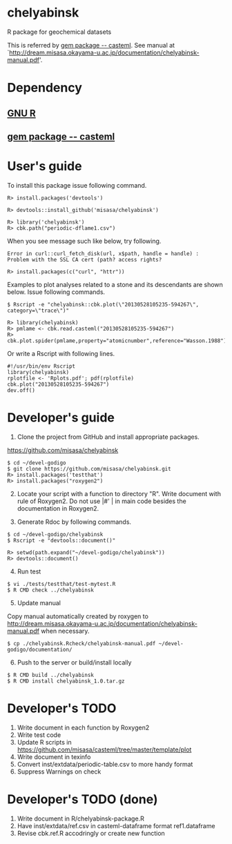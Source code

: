 # chelyabinsk

R package for geochemical datasets

This is referred by [gem package --
casteml](https://github.com/misasa/casteml "follow instruction").  See
manual at
`http://dream.misasa.okayama-u.ac.jp/documentation/chelyabinsk-manual.pdf'.

# Dependency

## [GNU R](https://www.r-project.org/ "follow instruction")
## [gem package -- casteml](https://github.com/misasa/casteml "follow instruction")

# User's guide

To install this package issue following command.

    R> install.packages('devtools')

    R> devtools::install_github('misasa/chelyabinsk')

    R> library('chelyabinsk')
    R> cbk.path("periodic-dflame1.csv")

When you see message such like below, try following.

    Error in curl::curl_fetch_disk(url, x$path, handle = handle) :   Problem with the SSL CA cert (path? access rights?

    R> install.packages(c("curl", "httr"))

Examples to plot analyses related to a stone and its descendants are
shown below. Issue following commands.

    $ Rscript -e "chelyabinsk::cbk.plot(\"20130528105235-594267\", category=\"trace\")"

    R> library(chelyabinsk)
    R> pmlame <- cbk.read.casteml("20130528105235-594267")
    R> cbk.plot.spider(pmlame,property="atomicnumber",reference="Wasson.1988")

Or write a Rscript with following lines.

    #!/usr/bin/env Rscript
    library(chelyabinsk)
    rplotfile <- 'Rplots.pdf'; pdf(rplotfile)
    cbk.plot("20130528105235-594267")
    dev.off()

# Developer's guide

1. Clone the project from GitHub and install appropriate packages.

  https://github.com/misasa/chelyabinsk

```
$ cd ~/devel-godigo
$ git clone https://github.com/misasa/chelyabinsk.git
R> install.packages('testthat')
R> install.packages("roxygen2")
```

2. Locate your script with a function to directory "R".  Write
   document with rule of Roxygen2.  Do not use |#' | in main code
   besides the documentation in Roxygen2.

3. Generate Rdoc by following commands.

```
$ cd ~/devel-godigo/chelyabinsk
$ Rscript -e "devtools::document()"
```

```
R> setwd(path.expand("~/devel-godigo/chelyabinsk"))
R> devtools::document()
```

4. Run test

```
$ vi ./tests/testthat/test-mytest.R
$ R CMD check ../chelyabinsk
```

5. Update manual

Copy manual automatically created by roxygen to
http://dream.misasa.okayama-u.ac.jp/documentation/chelyabinsk-manual.pdf
when necessary.

```
$ cp ./chelyabinsk.Rcheck/chelyabinsk-manual.pdf ~/devel-godigo/documentation/
```


6. Push to the server or build/install locally

```
$ R CMD build ../chelyabinsk
$ R CMD install chelyabinsk_1.0.tar.gz
```

# Developer's TODO

1. Write document in each function by Roxygen2
2. Write test code
3. Update R scripts in https://github.com/misasa/casteml/tree/master/template/plot
4. Write document in texinfo
5. Convert inst/extdata/periodic-table.csv to more handy format
6. Suppress Warnings on check

# Developer's TODO (done)
1. Write document in R/chelyabinsk-package.R
2. Have inst/extdata/ref.csv in casteml-dataframe format ref1.dataframe
3. Revise cbk.ref.R accodringly or create new function
